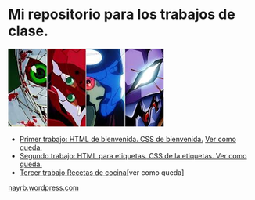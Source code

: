 # Mi repositorio para los trabajos de clase.
![logo](eva.jpg)
* [Primer trabajo: HTML de bienvenida.](index.html)[ CSS de bienvenida.](estilos2.css) [ Ver como queda.](https://nayrb95.github.io/)
* [Segundo trabajo: HTML para etiquetas.](pilotosevangelion.html)[ CSS de la etiquetas.](estilos.css)[ Ver como queda.](https://nayrb95.github.io/pilotosevangelion.html)
* [Tercer trabajo:Recetas de cocina](index3.html)[ver como queda]

[nayrb.wordpress.com](https://nayrb95.wordpress.com/)
